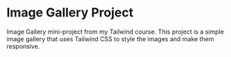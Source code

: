 # Image Gallery Project

Image Gallery mini-project from my Tailwind course. This project is a simple image gallery that uses Tailwind CSS to style the images and make them responsive.
